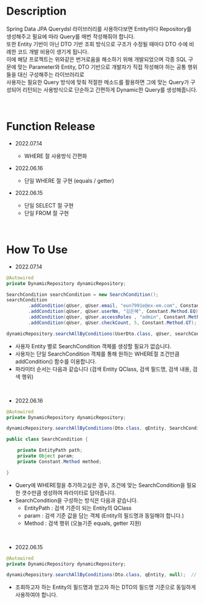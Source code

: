 # Description
Spring Data JPA Querydsl 라이브러리를 사용하다보면 Entity마다 Repository를 생성해주고 필요에 따라 Query를 매번 작성해줘야 합니다.  
또한 Entity 기반이 아닌 DTO 기반 조회 방식으로 구조가 수정될 때마다 DTO 수에 비례한 코드 개발 비용이 생기게 됩니다.  
이에 해당 프로젝트는 위와같은 번거로움을 해소하기 위해 개발되었으며 각종 SQL 구문에 맞는 Parameter와 Entity, DTO 기반으로 개발자가 직접 작성해야 하는 공통 행위들을 대신 구성해주는 라이브러리로  
사용자는 필요한 Query 방식에 맞춰 적절한 메소드를 활용하면 그에 맞는 Query가 구성되어 리턴되는 사용방식으로 단순하고 간편하게 Dynamic한 Query를 생성해줍니다.

<br/>

# Function Release
- 2022.07.14
  - WHERE 절 사용방식 간편화

- 2022.06.16

  - 단일 WHERE 절 구현 (equals / getter)

- 2022.06.15

  - 단일 SELECT 절 구현
  - 단일 FROM 절 구현


<br/>

# How To Use
- 2022.07.14
``` Java
@Autowired
private DynamicRepository dynamicRepository;

SearchCondition searchCondition = new SearchCondition();
searchCondition
        .addCondition(qUser, qUser.email, "eun7991e@ex-em.com", Constant.Method.EQ)
        .addCondition(qUser, qUser.userNm, "김은혜", Constant.Method.EQ)
        .addCondition(qUser, qUser.accessRoles , "admin", Constant.Method.EQ)
        .addCondition(qUser, qUser.checkCount, 5, Constant.Method.GT);

dynamicRepository.searchAllByConditions(UserDto.class, qUser, searchCondition);
```
  - 사용자 Entity 별로 SearchCondition 객체를 생성할 필요가 없습니다.
  - 사용자는 단일 SearchCondition 객체를 통해 원하는 WHERE절 조건만큼 addCondition() 함수를 이용합니다.
  - 파라미터 순서는 다음과 같습니다 (검색 Entity QClass, 검색 필드명, 검색 내용, 검색 행위)

<br/>

- 2022.06.16
``` Java
@Autowired
private DynamicRepository dynamicRepository;

dynamicRepository.searchAllByConditions(Dto.class, qEntity, SearchCondition...);
```

``` Java
public class SearchCondition {

    private EntityPath path;
    private Object param;
    private Constant.Method method;

}
```
  - Query에 WHERE절을 추가하고싶은 경우, 조건에 맞는 SearchCondition을 필요한 갯수만큼 생성하여 파라미터로 담아줍니다.
  - SearchCondition을 구성하는 방식은 다음과 같습니다.
    - EntityPath : 검색 기준이 되는 Entity의 QClass
    - param : 검색 기준 값을 담는 객체 (Entity의 필드명과 동일해야 합니다.)
    - Method : 검색 행위 (오늘기준 equals, getter 지원)

<br/>

- 2022.06.15
``` Java
@Autowired
private DynamicRepository dynamicRepository;

dynamicRepository.searchAllByConditions(Dto.class, qEntity, null);  // 3rd parameter is not supported
```
  - 조회하고자 하는 Entity의 필드명과 얻고자 하는 DTO의 필드명 기준으로 동일하게 사용하여야 합니다.
